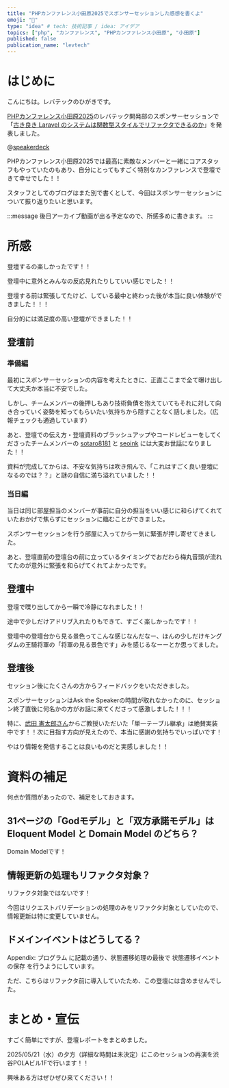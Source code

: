 ```yaml
---
title: "PHPカンファレンス小田原2025でスポンサーセッションした感想を書くよ"
emoji: "🐘"
type: "idea" # tech: 技術記事 / idea: アイデア
topics: ["php", "カンファレンス", "PHPカンファレンス小田原", "小田原"]
published: false
publication_name: "levtech"
---
```


# はじめに

こんにちは。レバテックのひがきです。

[PHPカンファレンス小田原2025](https://phpcon-odawara.jp/2025/)のレバテック開発部のスポンサーセッションで「[古き良き Laravel のシステムは関数型スタイルでリファクタできるのか](https://speakerdeck.com/leveragestech/gu-kiliang-ki-laravel-nosisutemuha-guan-shu-xing-sutairuderihuakutadekirunoka)」を発表しました。

@[speakerdeck](370920ae44cb45bf97dde8d29440ab32)

PHPカンファレンス小田原2025では最高に素敵なメンバーと一緒にコアスタッフもやっていたのもあり、自分にとってもすごく特別なカンファレンスで登壇できて幸せでした！！

スタッフとしてのブログはまた別で書くとして、今回はスポンサーセッションについて振り返りたいと思います。

:::message
後日アーカイブ動画が出る予定なので、所感多めに書きます。
:::

# 所感

登壇するの楽しかったです！！

登壇中に意外とみんなの反応見れたりしていい感じでした！！

登壇する前は緊張してたけど、している最中と終わった後が本当に良い体験ができました！！！

自分的には満足度の高い登壇ができました！！

## 登壇前

### 準備編

最初にスポンサーセッションの内容を考えたときに、正直ここまで全て曝け出して大丈夫か本当に不安でした。

しかし、チームメンバーの後押しもあり技術負債を抱えていてもそれに対して向き合っていく姿勢を知ってもらいたい気持ちから隠すことなく話しました。（広報チェックも通過しています）

あと、登壇での伝え方・登壇資料のブラッシュアップやコードレビューをしてくださったチームメンバーの [sotaro8181](https://zenn.dev/sotaro8181) と [seoink](https://zenn.dev/seoink) には大変お世話になりました！！

資料が完成してからは、不安な気持ちは吹き飛んで、「これはすごく良い登壇になるのでは？？」と謎の自信に満ち溢れていました！！

### 当日編

当日は同じ部屋担当のメンバーが事前に自分の担当をいい感じに和らげてくれていたおかげで焦らずにセッションに臨むことができました。

スポンサーセッションを行う部屋に入ってから一気に緊張が押し寄せてきました。

あと、登壇直前の登壇台の前に立っているタイミングでおだわら梅丸音頭が流れてたのが意外に緊張を和らげてくれてよかったです。

## 登壇中

登壇で喋り出してから一瞬で冷静になれました！！

途中で少しだけアドリブ入れたりもできて、すごく楽しかったです！！

登壇中の登壇台から見る景色ってこんな感じなんだなー、ほんの少しだけキングダムの王騎将軍の「将軍の見る景色です」みを感じるなーーとか思ってました。

## 登壇後

セッション後にたくさんの方からフィードバックをいただきました。

スポンサーセッションはAsk the Speakerの時間が取れなかったのに、セッション終了直後に何名かの方がお話に来てくださって感激しました！！！

特に、[武田 憲太郎さん](https://x.com/KentarouTakeda)からご教授いただいた「単一テーブル継承」は絶賛実装中です！！次に目指す方向が見えたので、本当に感謝の気持ちでいっぱいです！

やはり情報を発信することは良いものだと実感しました！！

# 資料の補足

何点か質問があったので、補足をしておきます。

## 31ページの「Godモデル」と「双方承諾モデル」は Eloquent Model と Domain Model のどちら？

Domain Modelです！

## 情報更新の処理もリファクタ対象？

リファクタ対象ではないです！

今回はリクエストバリデーションの処理のみをリファクタ対象としていたので、情報更新は特に変更していません。

## ドメインイベントはどうしてる？

Appendix: プログラム に記載の通り、状態遷移処理の最後で 状態遷移イベントの保存 を行うようにしています。

ただ、こちらはリファクタ前に導入していたため、この登壇には含めませんでした。

# まとめ・宣伝

すごく簡単にですが、登壇レポートをまとめました。

2025/05/21（水）の夕方（詳細な時間は未決定）にこのセッションの再演を渋谷POLAビル1Fで行います！！

興味ある方はぜひぜひ来てください！！

